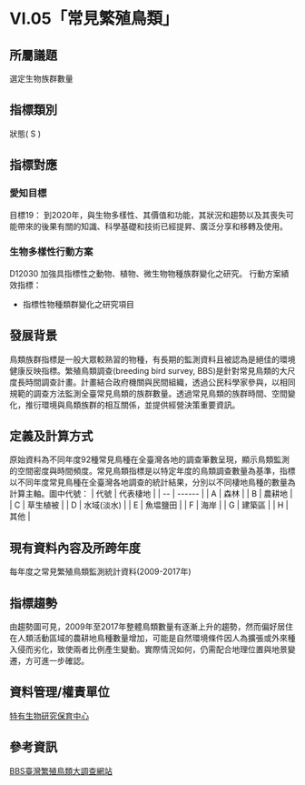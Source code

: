# VI.05「常見繁殖鳥類」

<script type="text/javascript" src="http://cdn.mathjax.org/mathjax/latest/MathJax.js?config=TeX-AMS-MML_HTMLorMML"></script>

## 所屬議題
選定生物族群數量
## 指標類別
狀態( S )
## 指標對應
### 愛知目標
目標19： 到2020年，與生物多樣性、其價值和功能，其狀況和趨勢以及其喪失可能帶來的後果有關的知識、科學基礎和技術已經提昇、廣泛分享和移轉及使用。
### 生物多樣性行動方案
D12030 加強具指標性之動物、植物、微生物物種族群變化之研究。 行動方案績效指標：
* 指標性物種類群變化之研究項目
## 發展背景
鳥類族群指標是一般大眾較熟習的物種，有長期的監測資料且被認為是絕佳的環境健康反映指標。繁殖鳥類調查(breeding bird survey, BBS)是針對常見鳥類的大尺度長時間調查計畫。計畫結合政府機關與民間組織，透過公民科學家參與，以相同規範的調查方法監測全臺常見鳥類的族群數量。透過常見鳥類的族群時間、空間變化，推衍環境與鳥類族群的相互關係，並提供經營決策重要資訊。
## 定義及計算方式
原始資料為不同年度92種常見鳥種在全臺灣各地的調查筆數呈現，顯示鳥類監測的空間密度與時間頻度。常見鳥類指標是以特定年度的鳥類調查數量為基準，指標以不同年度常見鳥種在全臺灣各地調查的統計結果，分別以不同棲地鳥種的數量為計算主軸。圖中代號：
| 代號 | 代表棲地   |
| -- | ------ |
| A  | 森林     |
| B  | 農耕地    |
| C  | 草生植被   |
| D  | 水域(淡水) |
| E  | 魚塭鹽田   |
| F  | 海岸     |
| G  | 建築區    |
| H  | 其他     |
## 現有資料內容及所跨年度
每年度之常見繁殖鳥類監測統計資料(2009-2017年)
## 指標趨勢
由趨勢圖可見，2009年至2017年整體鳥類數量有逐漸上升的趨勢，然而偏好居住在人類活動區域的農耕地鳥種數量增加，可能是自然環境條件因人為擴張或外來種入侵而劣化，致使兩者比例產生變動。實際情況如何，仍需配合地理位置與地景變遷，方可進一步確認。
## 資料管理/權責單位
[特有生物研究保育中心](https://www.tesri.gov.tw)
## 參考資訊
[BBS臺灣繁殖鳥類大調查網站](https://sites.google.com/a/birds-tesri.twbbs.org/bbs-taiwan/)
